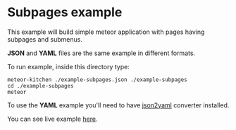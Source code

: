 Subpages example
================

This example will build simple meteor application with pages having subpages and submenus.

**JSON** and **YAML** files are the same example in different formats.

To run example, inside this directory type:

```
meteor-kitchen ./example-subpages.json ./example-subpages
cd ./example-subpages
meteor
```

To use the **YAML** example you'll need to have <a href="https://www.npmjs.com/package/json2yaml" target="_blank">json2yaml</a> converter installed.

You can see live example <a href="http://generator-subpages.meteor.com" target="_blank">here</a>.
